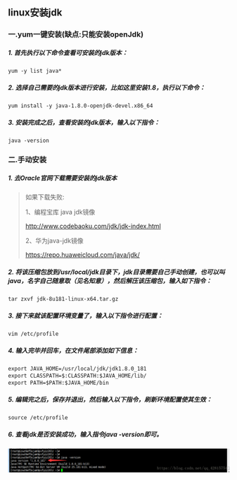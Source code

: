 ## linux安装jdk

### 一.yum一键安装(缺点:只能安装openJdk)

##### 1. 首先执行以下命令查看可安装的jdk版本：

   ```shell
   yum -y list java*
   ```

##### 2. 选择自己需要的jdk版本进行安装，比如这里安装1.8，执行以下命令：

   ```shell
   yum install -y java-1.8.0-openjdk-devel.x86_64
   ```

##### 3. 安装完成之后，查看安装的jdk版本，输入以下指令：

   ```shell
   java -version
   ```
### 二.手动安装

##### 1. 去Oracle官网下载需要安装的jdk版本

   > 如果下载失败:
   >
   > 1、编程宝库 java jdk镜像
   >
   > http://www.codebaoku.com/jdk/jdk-index.html
   >
   > 2、华为java-jdk镜像
   >
   > https://repo.huaweicloud.com/java/jdk/

##### 2. 将该压缩包放到/usr/local/jdk目录下，jdk目录需要自己手动创建，也可以叫java，名字自己随意取（见名知意），然后解压该压缩包，输入如下指令：

   ```shell
   tar zxvf jdk-8u181-linux-x64.tar.gz
   ```

##### 3. 接下来就该配置环境变量了，输入以下指令进行配置：

   ```she
   vim /etc/profile
   ```

##### 4. 输入完毕并回车，在文件尾部添加如下信息：

   ```shell
   export JAVA_HOME=/usr/local/jdk/jdk1.8.0_181
   export CLASSPATH=$:CLASSPATH:$JAVA_HOME/lib/
   export PATH=$PATH:$JAVA_HOME/bin
   ```

##### 5. 编辑完之后，保存并退出，然后输入以下指令，刷新环境配置使其生效：

   ```shell
   source /etc/profile
   ```

##### 6. 查看jdk是否安装成功，输入指令java -version即可。

   ![](../../../assets/1659272794425.png)



